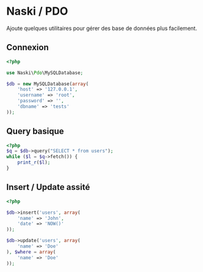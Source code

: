 # Naski / PDO

Ajoute quelques utilitaires pour gérer des base de données plus facilement.

## Connexion
```php
<?php

use Naski\Pdo\MySQLDatabase;

$db = new MySQLDatabase(array(
    'host' => '127.0.0.1',
    'username' => 'root',
    'password' => '',
    'dbname' => 'tests'
));
```

## Query basique
```php
<?php
$q = $db->query("SELECT * from users");
while ($l = $q->fetch()) {
    print_r($l);
}
```

## Insert / Update assité
```php
<?php

$db->insert('users', array(
    'name' => 'John',
    'date' => 'NOW()'
));

$db->update('users', array(
    'name' => 'Doe'
), $where = array(
    'name' => 'Doe'
));

```